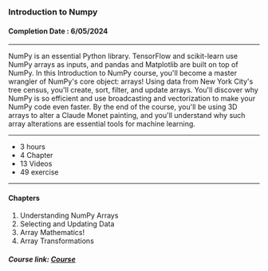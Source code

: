 ### Introduction to Numpy


#### Completion Date : 6/05/2024

---

NumPy is an essential Python library. TensorFlow and scikit-learn use NumPy arrays as inputs, and pandas and Matplotlib are built on top of NumPy. In this Introduction to NumPy course, you'll become a master wrangler of NumPy's core object: arrays! Using data from New York City's tree census, you'll create, sort, filter, and update arrays. You'll discover why NumPy is so efficient and use broadcasting and vectorization to make your NumPy code even faster. By the end of the course, you'll be using 3D arrays to alter a Claude Monet painting, and you'll understand why such array alterations are essential tools for machine learning.

---

- 3 hours
- 4 Chapter
- 13 Videos
- 49 exercise

---

#### Chapters
1. Understanding NumPy Arrays
2. Selecting and Updating Data
3. Array Mathematics!
4. Array Transformations

##### Course link: [Course](https://app.datacamp.com/learn/courses/introduction-to-numpy)

